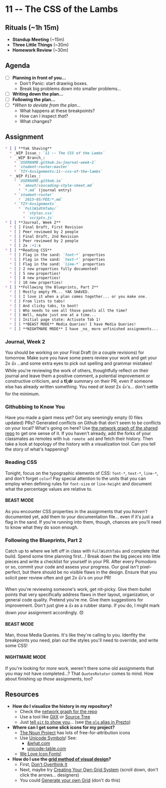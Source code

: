 # 11 -- The CSS of the Lambs

## Rituals (~1h 15m)

* **Standup Meeting** (~15m)
* **Three Little Things** (~30m)
* **Homework Review** (~30m)

## Agenda

* [ ] **Planning in front of you...**
  * Don't Panic: start drawing boxes.
  * Break big problems down into smaller problems...
* [ ] **Writing down the plan...**
* [ ] **Following the plan...**
* [ ] **When to deviate from the plan...*
  * What happens at these breakpoints?
  * How can I inspect _that_?
  * What changes?

## Assignment

```markdown
* [ ] **Yak Shaving**
  * _WIP Issue_: `11 -- The CSS of the Lambs`
  *  _WIP Branch_:
    * `USERNAME.github.io:journal-week-2`
    * `student-roster:master`
    * `TIY-Assignments:11--css-of-the-lambs`
  * _WIP Files_:
    * `USERNAME.github.io`
      * `about/cascading-style-sheet.md`
      * `*.md` (journal entry)
    * `student-roster`
      * `2015-05/FEE/*.md`
    * `TIY-Assignments`
      * `FullWidthTabs/`
        * `styles.css`
        * `scripts.js`
* [ ] **Journal, Week 2**
  * [ ] Final Draft, First Revision
  * [ ] Peer reviewed by 2 people
  * [ ] Final Draft, 2nd Revision
  * [ ] Peer reviewed by 2 people
  * [ ] 2x :+1:s
* [ ] **Reading CSS**
  * [ ] Flag in the sand: `font-*` properties
  * [ ] Flag in the sand: `text-*` properties
  * [ ] Flag in the sand: `line-*` properties
  * [ ] 2 new properties fully documented!
  * [ ] 5 new properties!
  * [ ] 8 new properties!
  * [ ] 10 new properties!
* [ ] **Following the Blueprints, Part 2**
  * [ ] Mostly empty PR... YAK SHAVED.
  * [ ] I love it when a plan comes together... or you make one.
  * [ ] From lists to tabs!
  * [ ] And clicky tabs, to boot!
  * [ ] Who needs to see all those panels all the time?
  * [ ] Well, maybe just one at a time...
  * [ ] Initial page state: Activate Tab 1!
  * [ ] **BEAST MODE** Media Queries! I have Media Queries!
  * [ ] **NIGHTMARE MODE** I have _no_ more unfinished assignments...
```

### Journal, Week 2

You should be working on your Final Draft (in a couple revisions) for tomorrow. Make sure you have some peers review your work and get your 2x :+1: ...and some extra eyes to pick out spelling and grammar mistakes! While you're reviewing the work of others, thoughtfully reflect on their journal and leave them a positive comment, a potential improvement or constructive criticism, and a **tl;dr** summary on their PR, even if someone else has already written something. You need _at least_ 2x :+1:'s... don't settle for the minimum.

### Githubbing to Know You

Have you made a giant mess yet? Got any seemingly empty (0 files updated) PRs? Generated conflicts on Github that don't seem to be conflicts on your local? What's going on here? Use [the network graph of the shared repo](https://github.com/TheIronYard--Orlando/student-roster/network) to get one sense of it. If you haven't already, add the forks of your classmates as remotes with `hub remote add` and fetch their history. Then take a look at topology of the history with a visualization tool. Can you tell the story of what's happening?

### Reading CSS

Tonight, focus on the typographic elements of CSS: `font-*`, `text-*`, `line-*`, and don't forget `color`! Pay special attention to the units that you can employ when defining rules for `font-size` or `line-height` and document what the percentage values are relative to.

#### BEAST MODE

As you encounter CSS properties in the assignments that you _haven't_ documented yet, add them to your documentation file... even if it's just a flag in the sand. If you're running into them, though, chances are you'll need to know what they do soon enough.

### Following the Blueprints, Part 2

Catch up to where we left off in class with `FullWidthTabs` and complete that build. Spend some time planning first...! Break down the big pieces into little pieces and write a checklist for yourself in your PR. After every Pomodoro or so, commit your code and assess your progress. Our goal isn't pixel-perfect, but there should be no visible flaws in the design. Ensure that you solicit peer review often and get 2x :+1:'s on your PR!

When you're reviewing someone's work, get nit-picky. Give them bullet points that very specifically address flaws in their layout, organization, or general code quality. Pretend you're me. Give them suggestions for improvement. Don't just give a :+1: as a rubber stamp. If you do, I might mark down _your_ assignment accordingly. :disappointed:

#### BEAST MODE

Man, those Media Queries. It's like they're calling to you. Idenfity the breakpoints you need, plan out the styles you'll need to override, and write some CSS!

#### NIGHTMARE MODE

If you're looking for _more_ work, weren't there some old assignments that you may not have completed...? That `QuotesRotator` comes to mind. How about finishing up _those_ assignments, too?

## Resources

* **How do I visualize the history in my repository?**
  * Check the [network graph for the repo](https://help.github.com/articles/about-repository-graphs/#network)
  * Use a tool like [GitX](http://rowanj.github.io/gitx/) or [Source Tree](https://www.sourcetreeapp.com/)
  * Just [tell `git` to show you](http://stackoverflow.com/questions/1838873/visualizing-branch-topology-in-git)... (see [the `glg` alias in Prezto](https://github.com/sorin-ionescu/prezto/blob/master/modules/git/alias.zsh#L107))
* **Where can I get some slick icons for my project?**
  * [The Noun Project](http://thenounproject.com) has lots of free-for-attribution icons
  * Use [Unicode Symbols](http://en.wikipedia.org/wiki/Unicode)! See:
    * [&what.com](http://amp-what.com)
    * [unicode-table.com](http://unicode-table.com/en/)
  * [We Love Icon Fonts!](http://weloveiconfonts.com/)
* **How do I use the [grid method of visual design](http://en.wikipedia.org/wiki/Grid_(graphic_design))?**
  * First, [Don't Overthink It](https://css-tricks.com/dont-overthink-it-grids/)
  * Next, maybe try [Creating Your Own Grid System](http://j4n.co/blog/Creating-your-own-css-grid-system) (scroll down, don't click the arrows... designers)
  * You could [Generate your own Grid](http://www.responsivegridsystem.com/calculator/) (don't do this)

